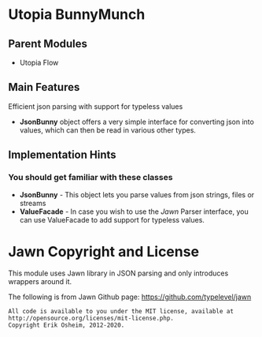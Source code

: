 # Utopia BunnyMunch

## Parent Modules
- Utopia Flow

## Main Features
Efficient json parsing with support for typeless values
- **JsonBunny** object offers a very simple interface for converting json into values, which can then be 
  read in various other types.
  
## Implementation Hints

### You should get familiar with these classes
- **JsonBunny** - This object lets you parse values from json strings, files or streams
- **ValueFacade** - In case you wish to use the *Jawn* Parser interface, you can use ValueFacade to add
  support for typeless values.

# Jawn Copyright and License
This module uses Jawn library in JSON parsing and only introduces wrappers around it.

The following is from Jawn Github page: https://github.com/typelevel/jawn

    All code is available to you under the MIT license, available at http://opensource.org/licenses/mit-license.php.
    Copyright Erik Osheim, 2012-2020.